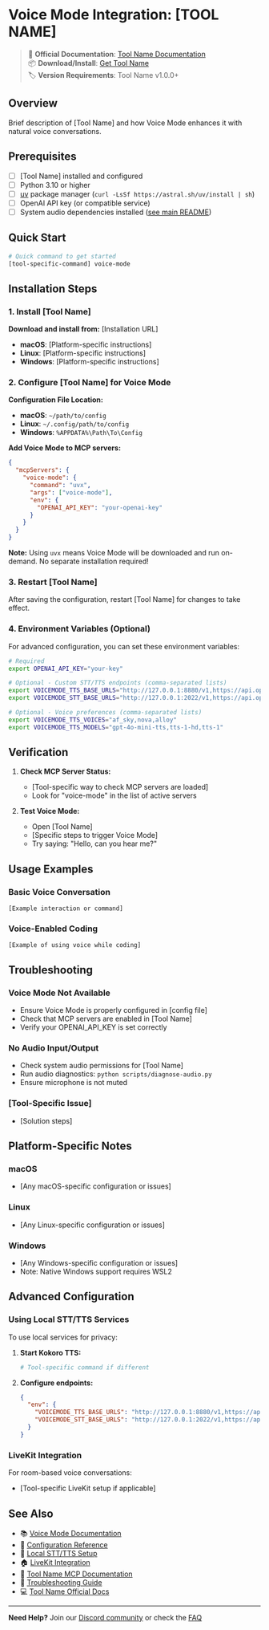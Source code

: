 # Voice Mode Integration: [TOOL NAME]

> 🔗 **Official Documentation**: [Tool Name Documentation](https://example.com/docs)  
> 📦 **Download/Install**: [Get Tool Name](https://example.com/download)  
> 🏷️ **Version Requirements**: Tool Name v1.0.0+

## Overview

Brief description of [Tool Name] and how Voice Mode enhances it with natural voice conversations.

## Prerequisites

- [ ] [Tool Name] installed and configured
- [ ] Python 3.10 or higher
- [ ] [uv](https://github.com/astral-sh/uv) package manager (`curl -LsSf https://astral.sh/uv/install | sh`)
- [ ] OpenAI API key (or compatible service)
- [ ] System audio dependencies installed ([see main README](../../README.md#system-dependencies))

## Quick Start

```bash
# Quick command to get started
[tool-specific-command] voice-mode
```

## Installation Steps

### 1. Install [Tool Name]

**Download and install from:** [Installation URL]

- **macOS**: [Platform-specific instructions]
- **Linux**: [Platform-specific instructions]  
- **Windows**: [Platform-specific instructions]

### 2. Configure [Tool Name] for Voice Mode

**Configuration File Location:**
- **macOS**: `~/path/to/config`
- **Linux**: `~/.config/path/to/config`
- **Windows**: `%APPDATA%\Path\To\Config`

**Add Voice Mode to MCP servers:**

```json
{
  "mcpServers": {
    "voice-mode": {
      "command": "uvx",
      "args": ["voice-mode"],
      "env": {
        "OPENAI_API_KEY": "your-openai-key"
      }
    }
  }
}
```

**Note:** Using `uvx` means Voice Mode will be downloaded and run on-demand. No separate installation required!

### 3. Restart [Tool Name]

After saving the configuration, restart [Tool Name] for changes to take effect.

### 4. Environment Variables (Optional)

For advanced configuration, you can set these environment variables:

```bash
# Required
export OPENAI_API_KEY="your-key"

# Optional - Custom STT/TTS endpoints (comma-separated lists)
export VOICEMODE_TTS_BASE_URLS="http://127.0.0.1:8880/v1,https://api.openai.com/v1"
export VOICEMODE_STT_BASE_URLS="http://127.0.0.1:2022/v1,https://api.openai.com/v1"

# Optional - Voice preferences (comma-separated lists)
export VOICEMODE_TTS_VOICES="af_sky,nova,alloy"
export VOICEMODE_TTS_MODELS="gpt-4o-mini-tts,tts-1-hd,tts-1"
```

## Verification

1. **Check MCP Server Status:**
   - [Tool-specific way to check MCP servers are loaded]
   - Look for "voice-mode" in the list of active servers

2. **Test Voice Mode:**
   - Open [Tool Name]
   - [Specific steps to trigger Voice Mode]
   - Try saying: "Hello, can you hear me?"


## Usage Examples

### Basic Voice Conversation
```
[Example interaction or command]
```

### Voice-Enabled Coding
```
[Example of using voice while coding]
```

## Troubleshooting

### Voice Mode Not Available
- Ensure Voice Mode is properly configured in [config file]
- Check that MCP servers are enabled in [Tool Name]
- Verify your OPENAI_API_KEY is set correctly

### No Audio Input/Output
- Check system audio permissions for [Tool Name]
- Run audio diagnostics: `python scripts/diagnose-audio.py`
- Ensure microphone is not muted

### [Tool-Specific Issue]
- [Solution steps]

## Platform-Specific Notes

### macOS
- [Any macOS-specific configuration or issues]

### Linux
- [Any Linux-specific configuration or issues]

### Windows
- [Any Windows-specific configuration or issues]
- Note: Native Windows support requires WSL2

## Advanced Configuration

### Using Local STT/TTS Services

To use local services for privacy:

1. **Start Kokoro TTS:**
   ```bash
   # Tool-specific command if different
   ```

2. **Configure endpoints:**
   ```json
   {
     "env": {
       "VOICEMODE_TTS_BASE_URLS": "http://127.0.0.1:8880/v1,https://api.openai.com/v1",
       "VOICEMODE_STT_BASE_URLS": "http://127.0.0.1:2022/v1,https://api.openai.com/v1"
     }
   }
   ```

### LiveKit Integration

For room-based voice conversations:
- [Tool-specific LiveKit setup if applicable]

## See Also

- 📚 [Voice Mode Documentation](../../README.md)
- 🔧 [Configuration Reference](../configuration.md)
- 🎤 [Local STT/TTS Setup](../whisper.md)
- 🏠 [LiveKit Integration](../livekit/README.md)
- 💬 [Tool Name MCP Documentation](https://example.com/mcp-docs)
- 🐛 [Troubleshooting Guide](../troubleshooting/README.md)
- 💻 [Tool Name Official Docs](https://example.com/docs)

---

**Need Help?** Join our [Discord community](https://discord.gg/Hm7dF3uCfG) or check the [FAQ](../../README.md#troubleshooting)